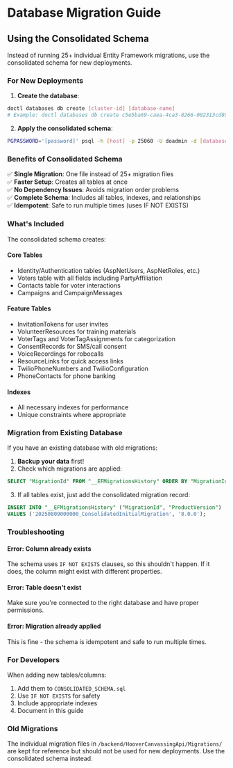 # Database Migration Guide

## Using the Consolidated Schema

Instead of running 25+ individual Entity Framework migrations, use the consolidated schema for new deployments.

### For New Deployments

1. **Create the database**:
```bash
doctl databases db create [cluster-id] [database-name]
# Example: doctl databases db create c5e5ba69-caea-4ca3-8266-002313cd89ca Sarah_Smith
```

2. **Apply the consolidated schema**:
```bash
PGPASSWORD='[password]' psql -h [host] -p 25060 -U doadmin -d [database-name] < database/CONSOLIDATED_SCHEMA.sql
```

### Benefits of Consolidated Schema

✅ **Single Migration**: One file instead of 25+ migration files  
✅ **Faster Setup**: Creates all tables at once  
✅ **No Dependency Issues**: Avoids migration order problems  
✅ **Complete Schema**: Includes all tables, indexes, and relationships  
✅ **Idempotent**: Safe to run multiple times (uses IF NOT EXISTS)  

### What's Included

The consolidated schema creates:

#### Core Tables
- Identity/Authentication tables (AspNetUsers, AspNetRoles, etc.)
- Voters table with all fields including PartyAffiliation
- Contacts table for voter interactions
- Campaigns and CampaignMessages

#### Feature Tables
- InvitationTokens for user invites
- VolunteerResources for training materials
- VoterTags and VoterTagAssignments for categorization
- ConsentRecords for SMS/call consent
- VoiceRecordings for robocalls
- ResourceLinks for quick access links
- TwilioPhoneNumbers and TwilioConfiguration
- PhoneContacts for phone banking

#### Indexes
- All necessary indexes for performance
- Unique constraints where appropriate

### Migration from Existing Database

If you have an existing database with old migrations:

1. **Backup your data** first!
2. Check which migrations are applied:
```sql
SELECT "MigrationId" FROM "__EFMigrationsHistory" ORDER BY "MigrationId";
```

3. If all tables exist, just add the consolidated migration record:
```sql
INSERT INTO "__EFMigrationsHistory" ("MigrationId", "ProductVersion") 
VALUES ('20250809000000_ConsolidatedInitialMigration', '8.0.0');
```

### Troubleshooting

#### Error: Column already exists
The schema uses `IF NOT EXISTS` clauses, so this shouldn't happen. If it does, the column might exist with different properties.

#### Error: Table doesn't exist
Make sure you're connected to the right database and have proper permissions.

#### Error: Migration already applied
This is fine - the schema is idempotent and safe to run multiple times.

### For Developers

When adding new tables/columns:
1. Add them to `CONSOLIDATED_SCHEMA.sql`
2. Use `IF NOT EXISTS` for safety
3. Include appropriate indexes
4. Document in this guide

### Old Migrations

The individual migration files in `/backend/HooverCanvassingApi/Migrations/` are kept for reference but should not be used for new deployments. Use the consolidated schema instead.